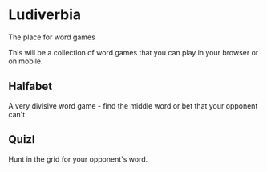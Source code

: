 # Ludiverbia
The place for word games

This will be a collection of word games that you can play in your browser or on
mobile.

## Halfabet
A very divisive word game - find the middle word or bet that your opponent can't.

## Quizl
Hunt in the grid for your opponent's word.
